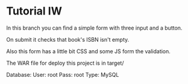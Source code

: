 Tutorial IW
===========

In this branch you can find a simple form with three input and a button. 

On submit it checks that book's ISBN isn't empty.

Also this form has a little bit CSS and some JS form the validation.

The WAR file for deploy this project is in target/

Database:
  User: root
  Pass: root
  Type: MySQL